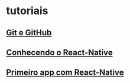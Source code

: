 # tutoriais


## [Git e GitHub](https://github.com/KassioVieira/tutoriais/blob/master/GitGitHub.md)
## [Conhecendo o React-Native](https://github.com/KassioVieira/tutoriais/blob/master/conhecendo-react-native.md)
## [Primeiro app com React-Native](https://github.com/KassioVieira/tutoriais/blob/master/primeiro-app-com-react-native.md)
